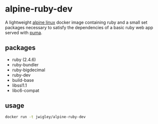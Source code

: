# alpine-ruby-dev

A lightweight [alpine linux](https://alpinelinux.org) docker image containing ruby and a small set packages necessary to satisfy the dependencies of a basic ruby web app served with [puma](http://puma.io/).

## packages

- ruby (2.4.6)
- ruby-bundler
- ruby-bigdecimal
-	ruby-dev
-	build-base
- libssl1.1
- libc6-compat

## usage

```bash
docker run -t jwigley/alpine-ruby-dev
```